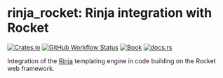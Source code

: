 # rinja_rocket: Rinja integration with Rocket

[![Crates.io](https://img.shields.io/crates/v/rinja_rocket?logo=rust&style=flat-square&logoColor=white "Crates.io")](https://crates.io/crates/rinja_rocket)
[![GitHub Workflow Status](https://img.shields.io/github/actions/workflow/status/rinja-rs/rinja/rust.yml?branch=master&logo=github&style=flat-square&logoColor=white "GitHub Workflow Status")](https://github.com/rinja-rs/rinja/actions/workflows/rust.yml)
[![Book](https://img.shields.io/readthedocs/rinja?label=book&logo=readthedocs&style=flat-square&logoColor=white "Book")](https://rinja.readthedocs.io/)
[![docs.rs](https://img.shields.io/docsrs/rinja_rocket?logo=docsdotrs&style=flat-square&logoColor=white "docs.rs")](https://docs.rs/rinja_rocket/)

Integration of the [Rinja](https://github.com/rinja-rs/rinja) templating engine in
code building on the Rocket web framework.
